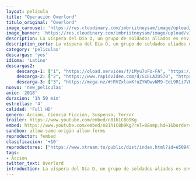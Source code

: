 ```yaml
---
layout: pelicula
title: "Operación Overlord"
titulo_original: "Overlord"
image_carousel: 'https://res.cloudinary.com/imbriitneysam/image/upload/v1542391822/overlord-poster-min.jpg'
image_banner: 'https://res.cloudinary.com/imbriitneysam/image/upload/v1542391822/overlod-banner-min.jpg'
description: La víspera del Día D, un grupo de soldados aliados es enviado a la Francia ocupada para completar una misión esencial para la victoria. Sobre el terreno, descubren un laboratorio en el que se llevan a cabo descabellados experimentos. La formación que han recibido no les ha preparado para enfrentarse a soldados manipulados genéticamente. Overlord se suma a la insigne lista de producciones de Bad Robot, la revolucionaria compañía de J. J. Abrams.
description_corta: La víspera del Día D, un grupo de soldados aliados es enviado a la Francia ocupada para completar una misión esencial para la victoria. Sobre el terreno, descubren un laboratorio en el que se llevan a cabo descabellados experimentos. La formación que...
category: 'peliculas'
descargas: 'yes'
idioma: 'Latino'
descargas2:
    descarga-1: ["1", "https://oload.services/f/iMyu7oFo-FA", "https://www.google.com/s2/favicons?domain=openload.co","OpenLoad","https://res.cloudinary.com/imbriitneysam/image/upload/v1541473684/mexico.png", "Latino", "Full HD"]
    descarga-2: ["2", "https://www.rapidvideo.com/d/G1ELAZU570", "https://www.google.com/s2/favicons?domain=www.rapidvideo.com","RapidVideo","https://res.cloudinary.com/imbriitneysam/image/upload/v1541473684/mexico.png", "Latino", "Full HD"]
    descarga-3: ["3", "https://mega.nz/#!RVZxlaxK!uZYWDwvNM9-EdL9R1i7VBH2u5-YITNmgr1eIa7gfCwM", "https://www.google.com/s2/favicons?domain=mega.nz","RapidVideo","https://res.cloudinary.com/imbriitneysam/image/upload/v1541473684/mexico.png", "Latino", "Full HD"]
nuevo: 'new_peliculas'
anio: '2018'
duracion: '1h 50 min'
estrellas: '4'
calidad: 'Full HD'
genero: Acción, Ciencia Ficción, Suspenso, Terror
trailer: https://www.youtube.com/embed/n81h1C8b9Kg
embed: https://www.youtube.com/embed/n81h1C8b9Kg?rel=0&amp;hd=1&border=0&wmode=opaque&enablejsapi=1&modestbranding=1&controls=1&showinfo=1
sandbox: allow-same-origin allow-forms
reproductor: fembed
clasificacion: '+10'
reproductores: ["https://www.xtream.to/public/dist/index.html?id=e50941030e7bf91651ad15797eecfd01&title=Overlord","https://www.zembed.to/public/dist/asteroid.html?id=b5cb7f7b454f8df86eb245990b76ee45&title=Overlord","https://api.cuevana3.io/olpremium/gd.php?file=ek5lbm9xYWNrS0xNejZabVlkSFIyTkxQb3BPWDB0UFkwY3lvbjJIRjBPQ1QwNStUck1mVG9kVExvM0djeHA3VnFybXRscUdvMWRXNHRZbU1lYXVUeDg2cGpKVmp4cXpBejYxcGxKMm5rc1dybTZxRmlOcWp6WmExZll0a3VKYklscytrZzJhcmtzaTV0S1dNWktlVXY1VzVwNHVldE5IRnQ5YXRnR093bzllOHFaK0dpcXl5dnBla3FvaDdwOXJNbE11ZmkyWGFxODNlc2FTSVpkS2p3S3FvYklLRWlNbmYxOG1ZYjZ6SDFBPT0","https://player.openplay.vip/player.php?id=NDkzMg","https://api.cuevana3.io/rr/gd.php?h=ek5lbm9xYWNrS0xJMVp5b21KREk0dFBLbjVkaHhkRGdrOG1jbnBpUnhhS1Z0SmFLZnFTUnE3dW9mcHRyMExXcnQ5dHBhMmVxcnFhYXVheVlvczdKMmM2U3FadVkyUT09"]
tags:
- Accion
twitter_text: Overlord
introduction: La víspera del Día D, un grupo de soldados aliados es enviado a la Francia ocupada para completar una misión esencial para la victoria. Sobre el terreno, descubren un laboratorio en el que se llevan a cabo descabellados experimentos. La formación que...
---
```












